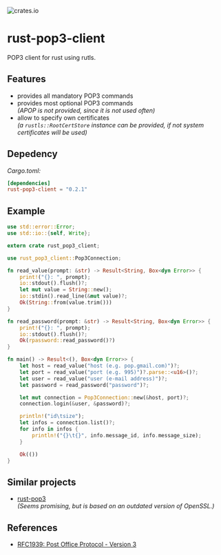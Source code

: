 ![crates.io](https://img.shields.io/crates/v/rust-pop3-client.svg)

# rust-pop3-client

POP3 client for rust using rutls.

## Features

- provides all mandatory POP3 commands
- provides most optional POP3 commands  
  _(APOP is not provided, since it is not used often)_
- allow to specify own certificates  
  _(a `rustls::RootCertStore` instance can be provided, if not system certificates will be used)_

## Depedency

_Cargo.toml:_
````toml
[dependencies]
rust-pop3-client = "0.2.1"
````

## Example

````rust
use std::error::Error;
use std::io::{self, Write};

extern crate rust_pop3_client;

use rust_pop3_client::Pop3Connection;

fn read_value(prompt: &str) -> Result<String, Box<dyn Error>> {
    print!("{}: ", prompt);
    io::stdout().flush()?;
    let mut value = String::new();
    io::stdin().read_line(&mut value)?;
    Ok(String::from(value.trim()))
}

fn read_password(prompt: &str) -> Result<String, Box<dyn Error>> {
    print!("{}: ", prompt);
    io::stdout().flush()?;
    Ok(rpassword::read_password()?)
}

fn main() -> Result<(), Box<dyn Error>> {
    let host = read_value("host (e.g. pop.gmail.com)")?;
    let port = read_value("port (e.g. 995)")?.parse::<u16>()?;
    let user = read_value("user (e-mail address)")?;
    let password = read_password("password")?;

    let mut connection = Pop3Connection::new(&host, port)?;
    connection.login(&user, &password)?;

    println!("id\tsize");
    let infos = connection.list()?;
    for info in infos {
        println!("{}\t{}", info.message_id, info.message_size);
    }

    Ok(())
}
````


## Similar projects

- [rust-pop3](https://crates.io/crates/pop3)  
  _(Seems promising, but is based on an outdated version of OpenSSL.)_

## References

- [RFC1939: Post Office Protocol - Version 3](https://www.rfc-editor.org/rfc/rfc1939)
